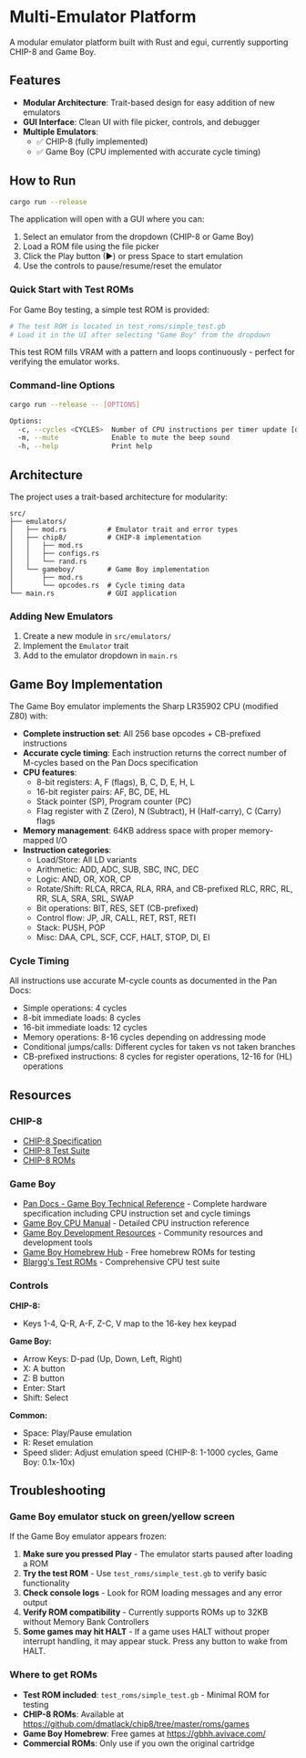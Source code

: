 # Multi-Emulator Platform

A modular emulator platform built with Rust and egui, currently supporting CHIP-8 and Game Boy.

## Features

- **Modular Architecture**: Trait-based design for easy addition of new emulators
- **GUI Interface**: Clean UI with file picker, controls, and debugger
- **Multiple Emulators**:
  - ✅ CHIP-8 (fully implemented)
  - ✅ Game Boy (CPU implemented with accurate cycle timing)

## How to Run

```bash
cargo run --release
```

The application will open with a GUI where you can:
1. Select an emulator from the dropdown (CHIP-8 or Game Boy)
2. Load a ROM file using the file picker
3. Click the Play button (▶) or press Space to start emulation
4. Use the controls to pause/resume/reset the emulator

### Quick Start with Test ROMs

For Game Boy testing, a simple test ROM is provided:

```bash
# The test ROM is located in test_roms/simple_test.gb
# Load it in the UI after selecting "Game Boy" from the dropdown
```

This test ROM fills VRAM with a pattern and loops continuously - perfect for verifying the emulator works.

### Command-line Options

```bash
cargo run --release -- [OPTIONS]

Options:
  -c, --cycles <CYCLES>  Number of CPU instructions per timer update [default: 1]
  -m, --mute             Enable to mute the beep sound
  -h, --help             Print help
```

## Architecture

The project uses a trait-based architecture for modularity:

```
src/
├── emulators/
│   ├── mod.rs          # Emulator trait and error types
│   ├── chip8/          # CHIP-8 implementation
│   │   ├── mod.rs
│   │   ├── configs.rs
│   │   └── rand.rs
│   └── gameboy/        # Game Boy implementation
│       ├── mod.rs
│       └── opcodes.rs  # Cycle timing data
└── main.rs             # GUI application
```

### Adding New Emulators

1. Create a new module in `src/emulators/`
2. Implement the `Emulator` trait
3. Add to the emulator dropdown in `main.rs`

## Game Boy Implementation

The Game Boy emulator implements the Sharp LR35902 CPU (modified Z80) with:

- **Complete instruction set**: All 256 base opcodes + CB-prefixed instructions
- **Accurate cycle timing**: Each instruction returns the correct number of M-cycles based on the Pan Docs specification
- **CPU features**: 
  - 8-bit registers: A, F (flags), B, C, D, E, H, L
  - 16-bit register pairs: AF, BC, DE, HL
  - Stack pointer (SP), Program counter (PC)
  - Flag register with Z (Zero), N (Subtract), H (Half-carry), C (Carry) flags
- **Memory management**: 64KB address space with proper memory-mapped I/O
- **Instruction categories**:
  - Load/Store: All LD variants
  - Arithmetic: ADD, ADC, SUB, SBC, INC, DEC
  - Logic: AND, OR, XOR, CP
  - Rotate/Shift: RLCA, RRCA, RLA, RRA, and CB-prefixed RLC, RRC, RL, RR, SLA, SRA, SRL, SWAP
  - Bit operations: BIT, RES, SET (CB-prefixed)
  - Control flow: JP, JR, CALL, RET, RST, RETI
  - Stack: PUSH, POP
  - Misc: DAA, CPL, SCF, CCF, HALT, STOP, DI, EI

### Cycle Timing

All instructions use accurate M-cycle counts as documented in the Pan Docs:
- Simple operations: 4 cycles
- 8-bit immediate loads: 8 cycles
- 16-bit immediate loads: 12 cycles
- Memory operations: 8-16 cycles depending on addressing mode
- Conditional jumps/calls: Different cycles for taken vs not taken branches
- CB-prefixed instructions: 8 cycles for register operations, 12-16 for (HL) operations

## Resources

### CHIP-8
- [CHIP-8 Specification](https://www.cs.columbia.edu/~sedwards/classes/2016/4840-spring/designs/Chip8.pdf)
- [CHIP-8 Test Suite](https://github.com/Timendus/chip8-test-suite)
- [CHIP-8 ROMs](https://github.com/dmatlack/chip8/tree/master/roms/games)

### Game Boy
- [Pan Docs - Game Boy Technical Reference](https://gekkio.fi/files/gb-docs/gbctr.pdf) - Complete hardware specification including CPU instruction set and cycle timings
- [Game Boy CPU Manual](http://marc.rawer.de/Gameboy/Docs/GBCPUman.pdf) - Detailed CPU instruction reference
- [Game Boy Development Resources](https://gbdev.io/) - Community resources and development tools
- [Game Boy Homebrew Hub](https://gbhh.avivace.com/) - Free homebrew ROMs for testing
- [Blargg's Test ROMs](https://github.com/retrio/gb-test-roms) - Comprehensive CPU test suite

### Controls

**CHIP-8:**
- Keys 1-4, Q-R, A-F, Z-C, V map to the 16-key hex keypad

**Game Boy:**
- Arrow Keys: D-pad (Up, Down, Left, Right)
- X: A button
- Z: B button  
- Enter: Start
- Shift: Select

**Common:**
- Space: Play/Pause emulation
- R: Reset emulation
- Speed slider: Adjust emulation speed (CHIP-8: 1-1000 cycles, Game Boy: 0.1x-10x)

## Troubleshooting

### Game Boy emulator stuck on green/yellow screen

If the Game Boy emulator appears frozen:

1. **Make sure you pressed Play** - The emulator starts paused after loading a ROM
2. **Try the test ROM** - Use `test_roms/simple_test.gb` to verify basic functionality
3. **Check console logs** - Look for ROM loading messages and any error output
4. **Verify ROM compatibility** - Currently supports ROMs up to 32KB without Memory Bank Controllers
5. **Some games may hit HALT** - If a game uses HALT without proper interrupt handling, it may appear stuck. Press any button to wake from HALT.

### Where to get ROMs

- **Test ROM included**: `test_roms/simple_test.gb` - Minimal ROM for testing
- **CHIP-8 ROMs**: Available at https://github.com/dmatlack/chip8/tree/master/roms/games
- **Game Boy Homebrew**: Free games at https://gbhh.avivace.com/
- **Commercial ROMs**: Only use if you own the original cartridge

